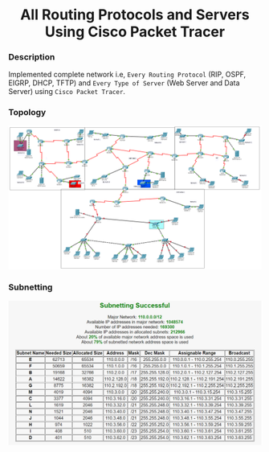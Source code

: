 <h1 align="center">All Routing Protocols and Servers Using Cisco Packet Tracer</h1>

### Description
Implemented  complete network i.e, `Every Routing Protocol` (RIP, OSPF, EIGRP, DHCP, TFTP) and `Every Type of Server` (Web Server and Data Server) using `Cisco Packet Tracer`.

### Topology
<div align="center">
  <img src = "https://github.com/SameetAsadullah/All-Routing-Protocols-And-Servers-Using-Cisco-Packet-Tracer/blob/main/src/Topology.png" alt = "" width="900px"/>
</div>

### Subnetting
<div align="center">
  <img src = "https://github.com/SameetAsadullah/All-Routing-Protocols-And-Servers-Using-Cisco-Packet-Tracer/blob/main/src/IP Addresses.png" alt = "" width="900px"/>
</div>
